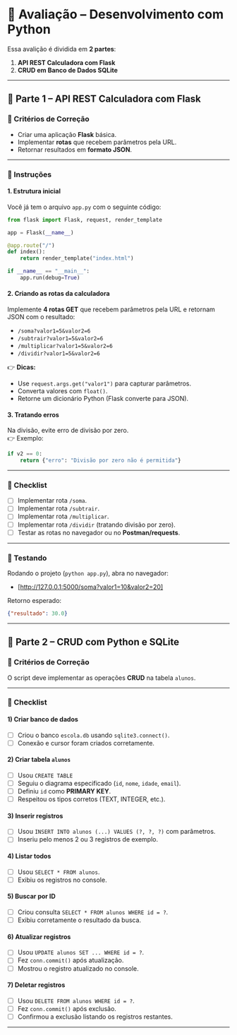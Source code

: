 # 📘 Avaliação – Desenvolvimento com Python

Essa avalição é dividida em **2 partes**:

1. **API REST Calculadora com Flask**  
2. **CRUD em Banco de Dados SQLite**

---

## 🔹 Parte 1 – API REST Calculadora com Flask

### 🎯 Critérios de Correção
- Criar uma aplicação **Flask** básica.  
- Implementar **rotas** que recebem parâmetros pela URL.  
- Retornar resultados em **formato JSON**.

---

### 🚀 Instruções

#### 1. Estrutura inicial
Você já tem o arquivo `app.py` com o seguinte código:

```python
from flask import Flask, request, render_template

app = Flask(__name__)

@app.route("/")
def index():
    return render_template("index.html")

if __name__ == "__main__":
    app.run(debug=True)
```

#### 2. Criando as rotas da calculadora
Implemente **4 rotas GET** que recebem parâmetros pela URL e retornam JSON com o resultado:

- `/soma?valor1=5&valor2=6`  
- `/subtrair?valor1=5&valor2=6`  
- `/multiplicar?valor1=5&valor2=6`  
- `/dividir?valor1=5&valor2=6`

👉 **Dicas:**
- Use `request.args.get("valor1")` para capturar parâmetros.  
- Converta valores com `float()`.  
- Retorne um dicionário Python (Flask converte para JSON).  

#### 3. Tratando erros
Na divisão, evite erro de divisão por zero.  
👉 Exemplo:
```python
if v2 == 0:
    return {"erro": "Divisão por zero não é permitida"}
```

---

### 📌 Checklist
- [ ] Implementar rota `/soma`.  
- [ ] Implementar rota `/subtrair`.  
- [ ] Implementar rota `/multiplicar`.  
- [ ] Implementar rota `/dividir` (tratando divisão por zero).  
- [ ] Testar as rotas no navegador ou no **Postman/requests**.  

---

### 🧪 Testando
Rodando o projeto (`python app.py`), abra no navegador:

- [http://127.0.0.1:5000/soma?valor1=10&valor2=20]

Retorno esperado:
```json
{"resultado": 30.0}
```

---

## 🔹 Parte 2 – CRUD com Python e SQLite

### 🎯 Critérios de Correção
O script deve implementar as operações **CRUD** na tabela `alunos`.

---

### 📌 Checklist

#### 1) Criar banco de dados  
- [ ] Criou o banco `escola.db` usando `sqlite3.connect()`.  
- [ ] Conexão e cursor foram criados corretamente.  

#### 2) Criar tabela `alunos`  
- [ ] Usou `CREATE TABLE`
- [ ] Seguiu o diagrama especificado (`id`, `nome`, `idade`, `email`).  
- [ ] Definiu `id` como **PRIMARY KEY**.  
- [ ] Respeitou os tipos corretos (TEXT, INTEGER, etc.).  

#### 3) Inserir registros  
- [ ] Usou `INSERT INTO alunos (...) VALUES (?, ?, ?)` com parâmetros.  
- [ ] Inseriu pelo menos 2 ou 3 registros de exemplo.   

#### 4) Listar todos  
- [ ] Usou `SELECT * FROM alunos`.  
- [ ] Exibiu os registros no console.  

#### 5) Buscar por ID  
- [ ] Criou consulta `SELECT * FROM alunos WHERE id = ?`.  
- [ ] Exibiu corretamente o resultado da busca.  

#### 6) Atualizar registros  
- [ ] Usou `UPDATE alunos SET ... WHERE id = ?`.  
- [ ] Fez `conn.commit()` após atualização.  
- [ ] Mostrou o registro atualizado no console.  

#### 7) Deletar registros  
- [ ] Usou `DELETE FROM alunos WHERE id = ?`.  
- [ ] Fez `conn.commit()` após exclusão.  
- [ ] Confirmou a exclusão listando os registros restantes.  

---
